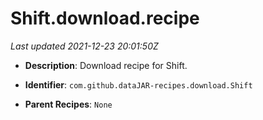 # Shift.download.recipe

_Last updated 2021-12-23 20:01:50Z_

- **Description**: Download recipe for Shift.

- **Identifier**: `com.github.dataJAR-recipes.download.Shift`

- **Parent Recipes**: `None`
